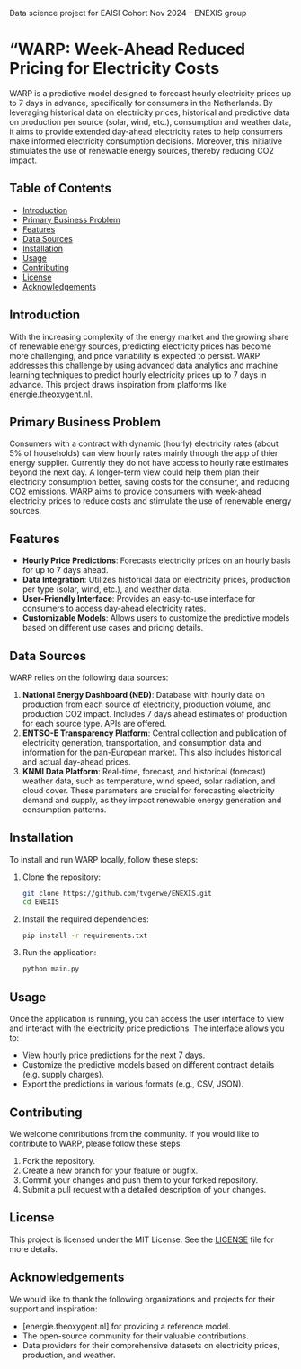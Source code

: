 Data science project for EAISI Cohort Nov 2024 - ENEXIS group

# “WARP: Week-Ahead Reduced Pricing for Electricity Costs

WARP is a predictive model designed to forecast hourly electricity prices up to 7 days in advance, specifically for consumers in the Netherlands. By leveraging historical data on electricity prices, historical and predictive data on production per source (solar, wind, etc.), consumption and weather data, it aims to provide extended day-ahead electricity rates to help consumers make informed electricity consumption decisions. Moreover, this initiative stimulates the use of renewable energy sources, thereby reducing CO2 impact.

## Table of Contents

- [Introduction](#introduction)
- [Primary Business Problem](#primary-business-problem)
- [Features](#features)
- [Data Sources](#data-sources)
- [Installation](#installation)
- [Usage](#usage)
- [Contributing](#contributing)
- [License](#license)
- [Acknowledgements](#acknowledgements)

## Introduction

With the increasing complexity of the energy market and the growing share of renewable energy sources, predicting electricity prices has become more challenging, and price variability is expected to persist. WARP addresses this challenge by using advanced data analytics and machine learning techniques to predict hourly electricity prices up to 7 days in advance. This project draws inspiration from platforms like [energie.theoxygent.nl](https://energie.theoxygent.nl).

## Primary Business Problem

Consumers with a contract with dynamic (hourly) electricity rates (about 5% of households) can view hourly rates mainly through the app of thier energy supplier. Currently they do not have access to hourly rate estimates beyond the next day. A longer-term view could help them plan their electricity consumption better, saving costs for the consumer, and reducing CO2 emissions. WARP aims to provide consumers with week-ahead electricity prices to reduce costs and stimulate the use of renewable energy sources.

## Features

- **Hourly Price Predictions**: Forecasts electricity prices on an hourly basis for up to 7 days ahead.
- **Data Integration**: Utilizes historical data on electricity prices, production per type (solar, wind, etc.), and weather data.
- **User-Friendly Interface**: Provides an easy-to-use interface for consumers to access day-ahead electricity rates.
- **Customizable Models**: Allows users to customize the predictive models based on different use cases and pricing details.

## Data Sources

WARP relies on the following data sources:

1. **National Energy Dashboard (NED)**: Database with hourly data on production from each source of electricity, production volume, and production CO2 impact. Includes 7 days ahead estimates of production for each source type. APIs are offered.
2. **ENTSO-E Transparency Platform**: Central collection and publication of electricity generation, transportation, and consumption data and information for the pan-European market. This also includes historical and actual day-ahead prices.
3. **KNMI Data Platform**: Real-time, forecast, and historical (forecast) weather data, such as temperature, wind speed, solar radiation, and cloud cover. These parameters are crucial for forecasting electricity demand and supply, as they impact renewable energy generation and consumption patterns.

## Installation

To install and run WARP locally, follow these steps:

1. Clone the repository:
   ```bash
   git clone https://github.com/tvgerwe/ENEXIS.git
   cd ENEXIS
   ```

2. Install the required dependencies:
   ```bash
   pip install -r requirements.txt
   ```

3. Run the application:
   ```bash
   python main.py
   ```

## Usage

Once the application is running, you can access the user interface to view and interact with the electricity price predictions. The interface allows you to:

- View hourly price predictions for the next 7 days.
- Customize the predictive models based on different contract details (e.g. supply charges).
- Export the predictions in various formats (e.g., CSV, JSON).

## Contributing

We welcome contributions from the community. If you would like to contribute to WARP, please follow these steps:

1. Fork the repository.
2. Create a new branch for your feature or bugfix.
3. Commit your changes and push them to your forked repository.
4. Submit a pull request with a detailed description of your changes.

## License

This project is licensed under the MIT License. See the [LICENSE](LICENSE) file for more details.

## Acknowledgements

We would like to thank the following organizations and projects for their support and inspiration:

- [energie.theoxygent.nl] for providing a reference model.
- The open-source community for their valuable contributions.
- Data providers for their comprehensive datasets on electricity prices, production, and weather.
